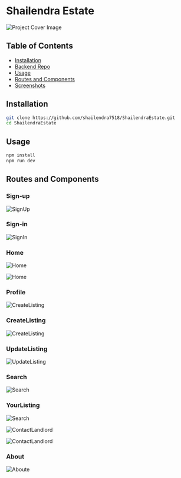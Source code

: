 # Shailendra Estate

![Project Cover Image](https://firebasestorage.googleapis.com/v0/b/real-state-f5edf.appspot.com/o/github-images%2Fhome1.PNG?alt=media&token=b125948f-8aa0-4b34-9cdc-35449d74e297)

## Table of Contents

- [Installation](#installation)
- [Backend Repo](https://github.com/shailendra7518/Real_state_Backend.git)
- [Usage](#usage)
- [Routes and Components](#routes-and-components)
- [Screenshots](#screenshots)
## Installation

```bash
git clone https://github.com/shailendra7518/ShailendraEstate.git
cd ShailendraEstate
```
## Usage

```bash
npm install
npm run dev
```
## Routes and Components
### Sign-up
![SignUp](https://firebasestorage.googleapis.com/v0/b/real-state-f5edf.appspot.com/o/github-images%2Fsign-up.PNG?alt=media&token=97171e01-a11b-4f74-89e0-f7f659eb18b1)

### Sign-in
![SignIn](https://firebasestorage.googleapis.com/v0/b/real-state-f5edf.appspot.com/o/github-images%2Fsign-in.PNG?alt=media&token=b2e02c9e-fd85-4c30-98e0-f3667093648e)

### Home
![Home](https://firebasestorage.googleapis.com/v0/b/real-state-f5edf.appspot.com/o/github-images%2Fhome2.PNG?alt=media&token=180c972b-6b00-480b-8f18-520888f336e5)

![Home](https://firebasestorage.googleapis.com/v0/b/real-state-f5edf.appspot.com/o/github-images%2Fhome-3.PNG?alt=media&token=70849abf-7806-435e-a644-16bff36e632f)

### Profile
![CreateListing](https://firebasestorage.googleapis.com/v0/b/real-state-f5edf.appspot.com/o/github-images%2Fprofile1.PNG?alt=media&token=35d2bbf2-83da-4600-9148-833551a9eabe)

### CreateListing
![CreateListing](https://firebasestorage.googleapis.com/v0/b/real-state-f5edf.appspot.com/o/github-images%2Fcreate-listing.PNG?alt=media&token=b999d821-88dd-4582-8073-302d982f2043)


### UpdateListing
![UpdateListing](https://firebasestorage.googleapis.com/v0/b/real-state-f5edf.appspot.com/o/github-images%2Fupdate-listing.PNG?alt=media&token=10fa13d7-09dc-4e75-8cd5-b9819a0eca5c)


### Search
![Search](https://firebasestorage.googleapis.com/v0/b/real-state-f5edf.appspot.com/o/github-images%2Flisting-result.PNG?alt=media&token=a1ce0fa6-f340-4745-95bc-122688e0ecd0)

### YourListing
![Search](https://firebasestorage.googleapis.com/v0/b/real-state-f5edf.appspot.com/o/github-images%2Fprofile2.PNG?alt=media&token=9ab80b6a-8d5b-461d-864f-8b02cc1d2049)

![ContactLandlord](https://firebasestorage.googleapis.com/v0/b/real-state-f5edf.appspot.com/o/github-images%2Fcontact-landlord.PNG?alt=media&token=ed9b1af6-1918-45e5-8558-7e98098c59b9)

![ContactLandlord](https://firebasestorage.googleapis.com/v0/b/real-state-f5edf.appspot.com/o/github-images%2Fcontact-landlord-2.PNG?alt=media&token=bf2f3599-3dfb-4030-8538-f5540d6edc2a)

### About
![Aboute](https://firebasestorage.googleapis.com/v0/b/real-state-f5edf.appspot.com/o/github-images%2Fabout.PNG?alt=media&token=c2f0ba5a-cc9d-44ae-a40e-b31a15790424)


